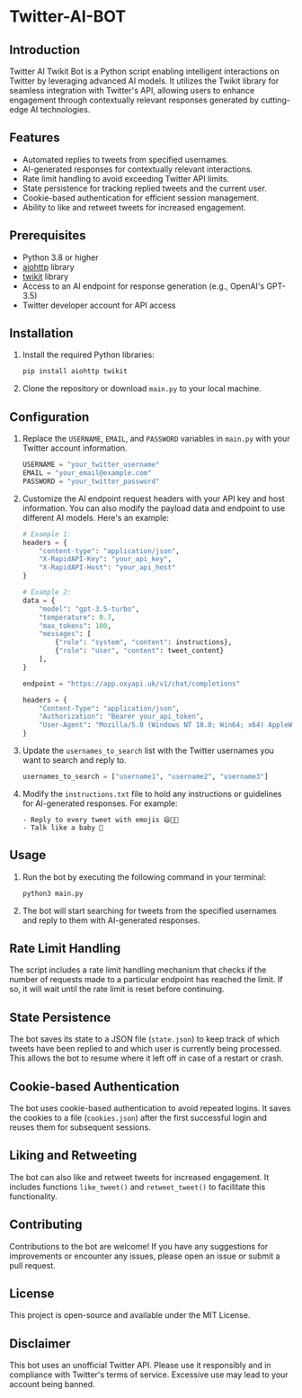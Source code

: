 # Twitter-AI-BOT

## Introduction
Twitter AI Twikit Bot is a Python script enabling intelligent interactions on Twitter by leveraging advanced AI models. It utilizes the Twikit library for seamless integration with Twitter's API, allowing users to enhance engagement through contextually relevant responses generated by cutting-edge AI technologies.

## Features
- Automated replies to tweets from specified usernames.
- AI-generated responses for contextually relevant interactions.
- Rate limit handling to avoid exceeding Twitter API limits.
- State persistence for tracking replied tweets and the current user.
- Cookie-based authentication for efficient session management.
- Ability to like and retweet tweets for increased engagement.

## Prerequisites
- Python 3.8 or higher
- [aiohttp](https://pypi.org/project/aiohttp/) library
- [twikit](https://github.com/d60/twikit) library
- Access to an AI endpoint for response generation (e.g., OpenAI's GPT-3.5)
- Twitter developer account for API access

## Installation
1. Install the required Python libraries:
   ```bash
   pip install aiohttp twikit
   ```
2. Clone the repository or download `main.py` to your local machine.

## Configuration
1. Replace the `USERNAME`, `EMAIL`, and `PASSWORD` variables in `main.py` with your Twitter account information.
   ```python
   USERNAME = "your_twitter_username"
   EMAIL = "your_email@example.com"
   PASSWORD = "your_twitter_password"
   ```

2. Customize the AI endpoint request headers with your API key and host information. You can also modify the payload data and endpoint to use different AI models. Here's an example:
   ```python
   # Example 1:
   headers = {
       "content-type": "application/json",
       "X-RapidAPI-Key": "your_api_key",
       "X-RapidAPI-Host": "your_api_host"
   }

   # Example 2:
   data = {
       "model": "gpt-3.5-turbo",
       "temperature": 0.7,
       "max_tokens": 100,
       "messages": [
           {"role": "system", "content": instructions},
           {"role": "user", "content": tweet_content}
       ],
   }

   endpoint = "https://app.oxyapi.uk/v1/chat/completions"

   headers = {
       "Content-Type": "application/json",
       "Authorization": "Bearer your_api_token",
       "User-Agent": "Mozilla/5.0 (Windows NT 10.0; Win64; x64) AppleWebKit/537.36 (KHTML, like Gecko)",
   }
   ```

3. Update the `usernames_to_search` list with the Twitter usernames you want to search and reply to.
   ```python
   usernames_to_search = ["username1", "username2", "username3"]
   ```

4. Modify the `instructions.txt` file to hold any instructions or guidelines for AI-generated responses. For example:
   ```
   - Reply to every tweet with emojis 😄🚀🎉
   - Talk like a baby 👶
   ```

## Usage
1. Run the bot by executing the following command in your terminal:
   ```bash
   python3 main.py
   ```

2. The bot will start searching for tweets from the specified usernames and reply to them with AI-generated responses.

## Rate Limit Handling
The script includes a rate limit handling mechanism that checks if the number of requests made to a particular endpoint has reached the limit. If so, it will wait until the rate limit is reset before continuing.

## State Persistence
The bot saves its state to a JSON file (`state.json`) to keep track of which tweets have been replied to and which user is currently being processed. This allows the bot to resume where it left off in case of a restart or crash.

## Cookie-based Authentication
The bot uses cookie-based authentication to avoid repeated logins. It saves the cookies to a file (`cookies.json`) after the first successful login and reuses them for subsequent sessions.

## Liking and Retweeting
The bot can also like and retweet tweets for increased engagement. It includes functions `like_tweet()` and `retweet_tweet()` to facilitate this functionality.

## Contributing
Contributions to the bot are welcome! If you have any suggestions for improvements or encounter any issues, please open an issue or submit a pull request.

## License
This project is open-source and available under the MIT License.

## Disclaimer
This bot uses an unofficial Twitter API. Please use it responsibly and in compliance with Twitter's terms of service. Excessive use may lead to your account being banned.
